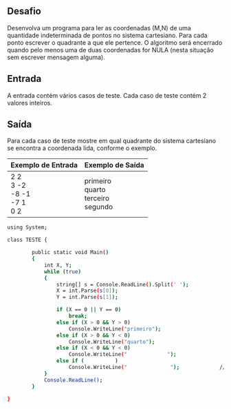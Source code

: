 ## Desafio

Desenvolva um programa para ler as coordenadas (M,N) de uma quantidade indeterminada de pontos no sistema cartesiano. Para cada ponto escrever o quadrante a que ele pertence. O algoritmo será encerrado quando pelo menos uma de duas coordenadas for NULA (nesta situação sem escrever mensagem alguma).

## Entrada

A entrada contém vários casos de teste. Cada caso de teste contém 2 valores inteiros.

## Saída

Para cada caso de teste mostre em qual quadrante do sistema cartesiano se encontra a coordenada lida, conforme o exemplo.

| Exemplo de Entrada | Exemplo de Saída|
| ---|--- |
| 2 2<br />3 -2<br />-8 -1<br />-7 1<br />0 2 | primeiro<br />quarto<br />terceiro<br />segundo |


```bash
using System; 

class TESTE {

        public static void Main()
        {
            int X, Y;
            while (true)
            {
                string[] s = Console.ReadLine().Split(' ');
                X = int.Parse(s[0]);
                Y = int.Parse(s[1]);

                if (X == 0 || Y == 0)
                    break;
                else if (X > 0 && Y > 0)
                    Console.WriteLine("primeiro");
                else if (X > 0 && Y < 0)
                    Console.WriteLine("quarto");
                else if (X < 0 && Y < 0)
                    Console.WriteLine("             ");
                else if (          )
                    Console.WriteLine("              ");             //Complete o código nos espaços em branco
            }
            Console.ReadLine();
        }

}
```